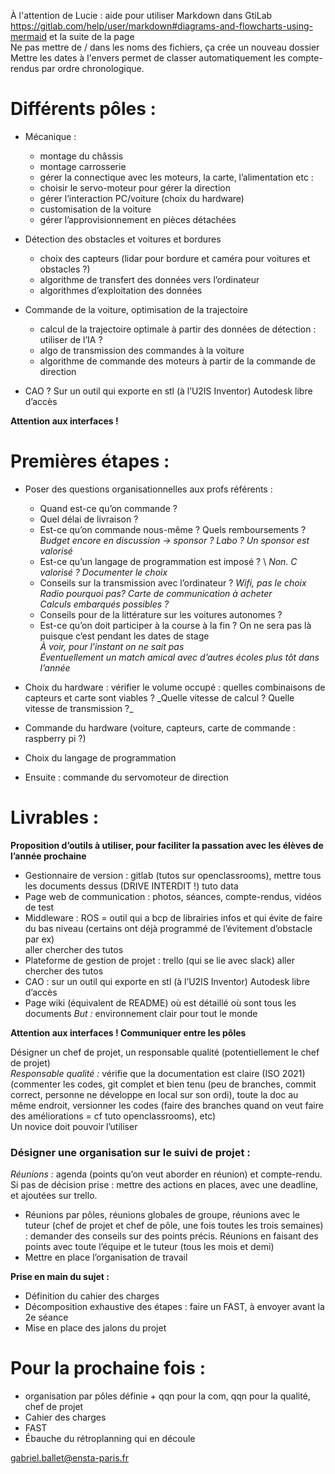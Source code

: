 À l'attention de Lucie : aide pour utiliser Markdown dans GtiLab https://gitlab.com/help/user/markdown#diagrams-and-flowcharts-using-mermaid et la suite de la page \
Ne pas mettre de / dans les noms des fichiers, ça crée un nouveau dossier
Mettre les dates à l'envers permet de classer automatiquement les compte-rendus par ordre chronologique.

Différents pôles :
========

- Mécanique : 
  - montage du châssis
  - montage carrosserie
  - gérer la connectique avec les moteurs, la carte, l’alimentation etc : 
  - choisir le servo-moteur pour gérer la direction 
  - gérer l’interaction PC/voiture (choix du hardware)
  - customisation de la voiture
  - gérer l’approvisionnement en pièces détachées

- Détection des obstacles et voitures et bordures
  - choix des capteurs (lidar pour bordure et caméra pour voitures et obstacles ?)
  - algorithme de transfert des données vers l’ordinateur
  - algorithmes d’exploitation des données

- Commande de la voiture, optimisation de la trajectoire
  - calcul de la trajectoire optimale à partir des données de détection : utiliser de l’IA ?
  - algo de transmission des commandes à la voiture
  - algorithme de commande des moteurs à partir de la commande de direction 

- CAO ? Sur un outil qui exporte en stl (à l’U2IS Inventor) Autodesk libre d’accès

**Attention aux interfaces !**

Premières étapes :
===

- Poser des questions organisationnelles aux profs référents : 
  - Quand est-ce qu’on commande ? 
  - Quel délai de livraison ? 
  - Est-ce qu’on commande nous-même ? Quels remboursements ? \
_Budget encore en discussion → sponsor ? Labo ?
Un sponsor est valorisé_
  - Est-ce qu’un langage de programmation est imposé ? \ 
_Non. C valorisé ? Documenter le choix_
  - Conseils sur la transmission avec l’ordinateur ? 
_Wifi, pas le choix\
Radio pourquoi pas? Carte de communication à acheter\
Calculs embarqués possibles ?_
  - Conseils pour de la littérature sur les voitures autonomes ? 
  - Est-ce qu’on doit participer à la course à la fin ? On ne sera pas là puisque c’est pendant les dates de stage\
_À voir, pour l’instant on ne sait pas\
Éventuellement un match amical avec d’autres écoles plus tôt dans l’année_


- Choix du hardware : vérifier le volume occupé : quelles combinaisons de capteurs et carte sont viables ? \_Quelle vitesse de calcul ? Quelle vitesse de transmission ?_
- Commande du hardware (voiture, capteurs, carte de commande : raspberry pi ?)
- Choix du langage de programmation
- Ensuite : commande du servomoteur de direction

Livrables : 
===

__Proposition d’outils à utiliser, pour faciliter la passation avec les élèves de l’année prochaine__
- Gestionnaire de version : gitlab (tutos sur openclassrooms), mettre tous les documents dessus (DRIVE INTERDIT !)
tuto data
- Page web de communication : photos, séances, compte-rendus, vidéos de test
- Middleware : ROS = outil qui a bcp de librairies infos et qui évite de faire du bas niveau (certains ont déjà programmé de l’évitement d’obstacle par ex)\
aller chercher des tutos 
- Plateforme de gestion de projet : trello (qui se lie avec slack) 
aller chercher des tutos
- CAO : sur un outil qui exporte en stl (à l’U2IS Inventor) Autodesk libre d’accès
- Page wiki (équivalent de README) où est détaillé où sont tous les documents
*But :* environnement clair pour tout le monde

**Attention aux interfaces ! Communiquer entre les pôles**

Désigner un chef de projet, un responsable qualité (potentiellement le chef de projet)\
*Responsable qualité :* vérifie que la documentation est claire (ISO 2021) (commenter les codes, git complet et bien tenu (peu de branches, commit correct, personne ne développe en local sur son ordi), toute la doc au même endroit, versionner les codes (faire des branches quand on veut faire des améliorations = cf tuto openclassrooms), etc)\
Un novice doit pouvoir l’utiliser 

### Désigner une organisation sur le suivi de projet :

*Réunions :* agenda (points qu’on veut aborder en réunion) et compte-rendu. \
Si pas de décision prise : mettre des actions en places, avec une deadline, et ajoutées sur trello.
- Réunions par pôles, réunions globales de groupe, réunions avec le tuteur (chef de projet et chef de pôle, une fois toutes les trois semaines) : demander des conseils sur des points précis. Réunions en faisant des points avec toute l’équipe et le tuteur (tous les mois et demi)
- Mettre en place l’organisation de travail

**Prise en main du sujet :**
- Définition du cahier des charges
- Décomposition exhaustive des étapes : faire un FAST, à envoyer avant la 2e séance
- Mise en place des jalons du projet

Pour la prochaine fois : 
====
- organisation par pôles définie + qqn pour la com, qqn pour la qualité, chef de projet
- Cahier des charges 
- FAST
- Ébauche du rétroplanning qui en découle

gabriel.ballet@ensta-paris.fr 
